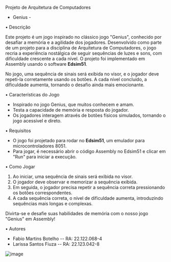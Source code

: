 Projeto de Arquitetura de Computadores
 - Genius -


•	Descrição

Este projeto é um jogo inspirado no clássico jogo "Genius", conhecido por desafiar a memória e a agilidade dos jogadores. Desenvolvido como parte de um projeto para a disciplina de Arquitetura de Computadores, o jogo recria a experiência nostálgica de seguir sequências de luzes e sons, com dificuldade crescente a cada nível. O projeto foi implementado em Assembly usando o software **Edsim51**.

No jogo, uma sequência de sinais será exibida no visor, e o jogador deve repeti-la corretamente usando os botões. A cada nível concluído, a dificuldade aumenta, tornando o desafio ainda mais emocionante.


•	Características do Jogo

- Inspirado no jogo Genius, que muitos conhecem e amam.
- Testa a capacidade de memória e resposta do jogador.
- Os jogadores interagem através de botões físicos simulados, tornando o jogo acessível e direto.


•	Requisitos

- O jogo foi projetado para rodar no **Edsim51**, um emulador para microcontroladores 8051.
- Para jogar, é necessário abrir o código Assembly no Edsim51 e clicar em "Run" para iniciar a execução.


•	Como Jogar

1. Ao iniciar, uma sequência de sinais será exibida no visor.
2. O jogador deve observar e memorizar a sequência exibida.
3. Em seguida, o jogador precisa repetir a sequência correta pressionando os botões correspondentes.
4. A cada sequência correta, o nível de dificuldade aumenta, introduzindo sequências mais longas e complexas.

Divirta-se e desafie suas habilidades de memória com o nosso jogo "Genius" em Assembly!


•	Autores

- Fabio Martins Botelho -- RA: 22.122.068-4
- Larissa Santos Fiuza -- RA: 22.123.042-8


![image](https://github.com/user-attachments/assets/fe4ca502-ec6e-42b2-83b5-e30a53165e74)
